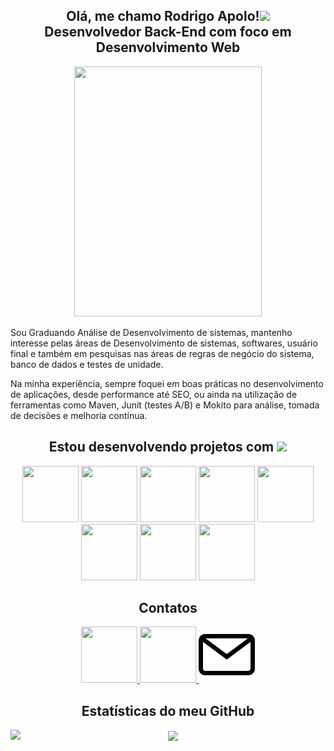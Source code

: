 <div align="center">
  
## Olá, me chamo Rodrigo Apolo!<img src = "https://raw.githubusercontent.com/MartinHeinz/MartinHeinz/master/wave.gif" width = 50px> <br/> Desenvolvedor Back-End com foco em Desenvolvimento Web 

<img src="https://user-images.githubusercontent.com/70405959/159364625-09577394-fd15-4325-b854-07f17c97cf6a.png" width="300" height="400"/>

 </div>


Sou Graduando Análise de Desenvolvimento de sistemas, mantenho interesse pelas áreas de Desenvolvimento de sistemas, softwares,  usuário final e também em pesquisas nas áreas de regras de negócio do sistema, banco de dados e testes de unidade.

Na minha experiência, sempre foquei em boas práticas no desenvolvimento de aplicações, desde performance até SEO, ou ainda na utilização de ferramentas como Maven, Junit (testes A/B) e Mokito para análise, tomada de decisões e melhoria contínua. 



<div align="center">

## Estou desenvolvendo projetos com  <img src = "https://media2.giphy.com/media/QssGEmpkyEOhBCb7e1/giphy.gif?cid=ecf05e47a0n3gi1bfqntqmob8g9aid1oyj2wr3ds3mg700bl&rid=giphy.gif" width = 50px> </h2>

<img width="90" height="90" src="https://cdn.jsdelivr.net/gh/devicons/devicon/icons/java/java-original.svg"/>
<img width="90" height="90" src="https://cdn.jsdelivr.net/gh/devicons/devicon/icons/linux/linux-original.svg" />
<img width="90" height="90" src="https://cdn.jsdelivr.net/gh/devicons/devicon/icons/mysql/mysql-original-wordmark.svg"/>
<img width="90" height="90" src="https://cdn.jsdelivr.net/gh/devicons/devicon/icons/spring/spring-original-wordmark.svg"/>
<img width="90" height="90" src="https://cdn.jsdelivr.net/gh/devicons/devicon/icons/javascript/javascript-original.svg"/>
<img width="90" height="90" src="https://cdn.jsdelivr.net/gh/devicons/devicon/icons/html5/html5-original.svg"/>
<img width="90" height="90" src="https://cdn.jsdelivr.net/gh/devicons/devicon/icons/css3/css3-original.svg"/>
<img width="90" height="90" src="https://cdn.jsdelivr.net/gh/devicons/devicon/icons/git/git-original-wordmark.svg"/>

<br/>

## Contatos

<a href="https://www.linkedin.com/in/rodrigo-apolo/" target="_blank">
<img width="90" height="90"  src="https://cdn.jsdelivr.net/gh/devicons/devicon/icons/linkedin/linkedin-original.svg"/>
</a>  

<a href = "https://www.github.com/rodrigoapolo" target="_blank">
<img width="90" height="90" src="https://camo.githubusercontent.com/18a2fa2ff29bbb86a86819ec50536c3c38bc9fc0ca6b3d17ef48eaf50ea34983/68747470733a2f2f6d65646961312e67697068792e636f6d2f6d656469612f6475334a336358797a686a3735494f6776412f67697068792e6769663f6369643d65636630356534377832673033346939707a77747a7a7364337867673277396e723934743474666c6262676f33303038267269643d67697068792e676966"/>
</a>

<a href="mailto:rodrigofine@hotmail.com">
<img width="90" height="90"  src="o-email.png"/>
</a> 

<h2 align="center"> Estatísticas do meu GitHub </h2>

<a href="https://github.com/anuraghazra/github-readme-stats">
<img align="left" src="https://github-readme-stats.vercel.app/api?username=rodrigoapolo&count_private=true&show_icons=true&theme=algolia" />
</a>
<a href="https://github.com/anuraghazra/convoychat">
<img align="center" src="https://github-readme-stats.vercel.app/api/top-langs/?username=rodrigoapolo&theme=algolia&count_private=true" />
</a>
</div>

<!-- ![Snake animation](https://github.com/rodrigoapolo/rodrigoapolo/blob/output/github-contribution-grid-snake.svg)-->
